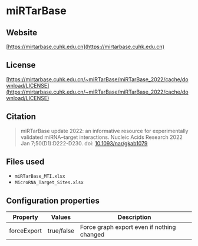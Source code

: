 # miRTarBase



## Website

[https://mirtarbase.cuhk.edu.cn](https://mirtarbase.cuhk.edu.cn)

## License

[https://mirtarbase.cuhk.edu.cn/~miRTarBase/miRTarBase_2022/cache/download/LICENSE](https://mirtarbase.cuhk.edu.cn/~miRTarBase/miRTarBase_2022/cache/download/LICENSE)

## Citation

> miRTarBase update 2022: an informative resource for experimentally validated miRNA–target interactions. Nucleic Acids Research 2022 Jan 7;50(D1):D222-D230. doi: [10.1093/nar/gkab1079](https://doi.org/10.1093/nar/gkab1079)

## Files used

  * `miRTarBase_MTI.xlsx`
  * `MicroRNA_Target_Sites.xlsx`

## Configuration properties

| Property    | Values     | Description                                |
|-------------|------------|--------------------------------------------|
| forceExport | true/false | Force graph export even if nothing changed |
